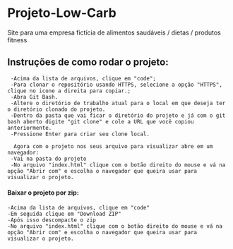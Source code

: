 # Projeto-Low-Carb

 Site para uma empresa fictícia de alimentos saudáveis / dietas / produtos fitness

## Instruções de como rodar o projeto:
```
 -Acima da lista de arquivos, clique em "code";
 -Para clonar o repositório usando HTTPS, selecione a opção "HTTPS", clique no icone a direita para copiar.;
 -Abra Git Bash.
 -Altere o diretório de trabalho atual para o local em que deseja ter o diretório clonado do projeto.
 -Dentro da pasta que vai ficar o diretório do projeto e já com o git bash aberto digite "git clone" e cole a URL que você copiou anteriormente.
 -Pressione Enter para criar seu clone local.
 
  Agora com o projeto nos seus arquivo para visualizar abre em um navegador:
 -Vai na pasta do projeto
 -No arquivo "index.html" clique com o botão direito do mouse e vá na opção "Abrir com" e escolha o navegador que queira usar para visualizar o projeto.
  ```
  #### Baixar o projeto por zip:
  ```
  -Acima da lista de arquivos, clique em "code"
  -Em seguida clique em "Download ZIP"
  -Após isso descompacte o zip
  -No arquivo "index.html" clique com o botão direito do mouse e vá na opção "Abrir com" e escolha o navegador que queira usar para visualizar o projeto.
